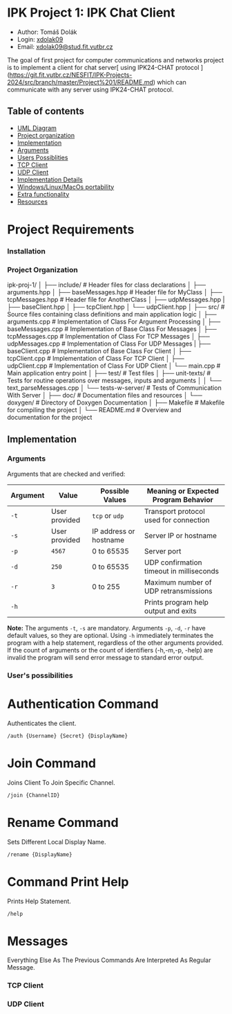 # IPK Project 1: IPK Chat Client
- Author: Tomáš Dolák 
- Login: [xdolak09](https://www.vut.cz/lide/tomas-dolak-247220)
- Email: <xdolak09@stud.fit.vutbr.cz>

The goal of first project for computer communications and networks project is to implement a client for chat server[ using IPK24-CHAT protocol ] (https://git.fit.vutbr.cz/NESFIT/IPK-Projects-2024/src/branch/master/Project%201/README.md) which can communicate with any server using  IPK24-CHAT protocol.

## Table of contents
-   [UML Diagram](#UML-diagram)
-   [Project organization](#Project-organization)
- [Implementation](#Implementation)
-   [Arguments](#Arguments)
-   [Users Possiblities](#Users-possibilities)
-   [TCP Client](#TCP-Client)
-   [UDP Client](#Udp-Client)
-  [Implementation Details](#Implementation-details)
-   [Windows/Linux/MacOs portability ](#Windows-and-Linux-portability)
-   [Extra functionality ](#Extra-functionality )
-   [Resources](#Resources)

# Project Requirements 

### Installation


### Project Organization 

ipk-proj-1/
│
├── include/                # Header files for class declarations
│   ├── arguments.hpp
│   ├── baseMessages.hpp         # Header file for MyClass
│   ├── tcpMessages.hpp    # Header file for AnotherClass
│   ├── udpMessages.hpp
|   ├── baseClient.hpp
│   ├── tcpClient.hpp
│   └── udpClient.hpp
│
├── src/                    # Source files containing class definitions and main application logic
│   ├── arguments.cpp       # Implementation of Class For Argument Processing
│   ├── baseMessages.cpp    # Implementation of Base Class For Messages
│   ├── tcpMessages.cpp     # Implementation of Class For TCP Messages
│   ├── udpMessages.cpp     # Implementation of Class For UDP Messages
|   ├── baseClient.cpp      # Implementation of Base Class For Client
│   ├── tcpClient.cpp       # Implementation of Class For TCP Client
│   ├── udpClient.cpp       # Implementation of Class For UDP Client
│   └── main.cpp            # Main application entry point
│
├── test/                   # Test files
│   ├── unit-texts/         # Tests for routine operations over messages, inputs and arguments
│   │   └── text_parseMessages.cpp
│   └── tests-w-server/     # Tests of Communication With Server
│
├── doc/                    # Documentation files and resources
│   └── doxygen/            # Directory of Doxygen Documentation
│
├── Makefile                # Makefile for compiling the project
│
└── README.md               # Overview and documentation for the project

## Implementation 

### Arguments

Arguments that are checked and verified:

| Argument | Value           | Possible Values            | Meaning or Expected Program Behavior                        |
|----------|-----------------|----------------------------|-------------------------------------------------------------|
| `-t`     | User provided   | `tcp` or `udp`             | Transport protocol used for connection                      |
| `-s`     | User provided   | IP address or hostname     | Server IP or hostname                                       |
| `-p`     | `4567`          | 0 to 65535                 | Server port                                                 |
| `-d`     | `250`           | 0 to 65535                 | UDP confirmation timeout in milliseconds                    |
| `-r`     | `3`             | 0 to 255                   | Maximum number of UDP retransmissions                       |
| `-h`     |                 |                            | Prints program help output and exits                        |

**Note:** The arguments `-t`, `-s` are mandatory. Arguments `-p`, `-d`, `-r` have default values, so they are optional. Using `-h` immediately terminates the program with a help statement, regardless of the other arguments provided. If the count of arguments or the count of identifiers (-h,-m,-p, -help) are invalid the program will send error message to standard error output.

### User's possibilities 

# Authentication Command 
Authenticates the client. 
```
/auth {Username} {Secret} {DisplayName}
```

# Join Command
Joins Client To Join Specific Channel.
```
/join {ChannelID}
```

# Rename Command 
Sets Different Local Display Name. 
```
/rename {DisplayName}
```

# Command Print Help
Prints Help Statement.
```
/help
```
# Messages
Everything Else As The Previous Commands Are Interpreted As Regular Message.

### TCP Client



### UDP Client
